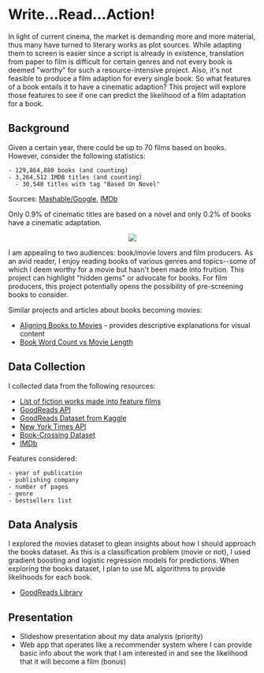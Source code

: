 # Write...Read...Action!

In light of current cinema, the market is demanding more and more material, thus many have turned to literary works as plot sources. While adapting them to screen is easier since a script is already in existence, translation from paper to film is difficult for certain genres and not every book is deemed "worthy" for such a resource-intensive project. Also, it's not feasible to produce a film adaption for every single book. So what features of a book entails it to have a cinematic adaption? This project will explore those features to see if one can predict the likelihood of a film adaptation for a book.

## Background

Given a certain year, there could be up to 70 films based on books. However, consider the following statistics:
```
- 129,864,880 books (and counting)
- 3,264,512 IMDB titles (and counting)
  - 30,548 titles with tag "Based On Novel"
```
Sources: [Mashable/Google](https://mashable.com/2010/08/05/number-of-books-in-the-world/#P1TH6qxOSmqg), [IMDb](https://www.imdb.com/search/keyword?keywords=based-on-novel)

Only 0.9% of cinematic titles are based on a novel and only 0.2% of books have a cinematic adaptation.

<p align="center">
  <img src="https://cdn-images-1.medium.com/max/1600/0*R7TtgnXa5a__b4RT.png">
</p>

I am appealing to two audiences: book/movie lovers and film producers. As an avid reader, I enjoy reading books of various genres and topics--some of which I deem worthy for a movie but hasn't been made into fruition. This project can highlight "hidden gems" or advocate for books. For film producers, this project potentially opens the possibility of pre-screening books to consider.

Similar projects and articles about books becoming movies:
- [Aligning Books to Movies](http://yknzhu.wixsite.com/mbweb) - provides descriptive explanations for visual content
- [Book Word Count vs Movie Length](https://www.overthinkingit.com/2013/08/12/book-word-count-movie-length-2/)

## Data Collection

I collected data from the following resources:

- [List of fiction works made into feature films](https://en.wikipedia.org/wiki/Lists_of_fiction_works_made_into_feature_films)
- [GoodReads API](https://www.goodreads.com/api/index#search.books)
- [GoodReads Dataset from Kaggle](https://www.kaggle.com/zygmunt/goodbooks-10k)
- [New York Times API](https://developer.nytimes.com)
- [Book-Crossing Dataset](http://www2.informatik.uni-freiburg.de/~cziegler/BX/)
- [IMDb](https://www.imdb.com/?ref_=nv_home)


Features considered:
```
- year of publication
- publishing company
- number of pages
- genre
- bestsellers list
```

## Data Analysis
I explored the movies dataset to glean insights about how I should approach the books dataset. As this is a classification problem (movie or not), I used gradient boosting and logistic regression models for predictions. When exploring the books dataset, I plan to use ML algorithms to provide likelihoods for each book.
- [GoodReads Library](https://pypi.org/project/Goodreads/)

## Presentation
- Slideshow presentation about my data analysis (priority)
- Web app that operates like a recommender system where I can provide basic info about the work that I am interested in and see the likelihood that it will become a film (bonus)
